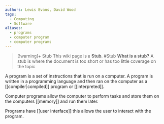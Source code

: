 ```yaml
---
authors: Lewis Evans, David Wood
tags:
  - Computing
  - Software
aliases:
  - programs
  - computer program
  - computer programs
---
```

> [!warning]+ Stub
> This wiki page is a **Stub**.
> #Stub 
> **What is a stub?**
> A stub is where the document is too short or has too little coverage on the topic

A program is a set of instructions that is run on a computer. A program is written in a programming language and then ran on the computer as a [[compiler|compiled]] program or [[interpreted]].

Computer programs allow the computer to perform tasks and store them on the computers [[memory]] and run them later.

Programs have [[user interface]] this allows the user to interact with the program.